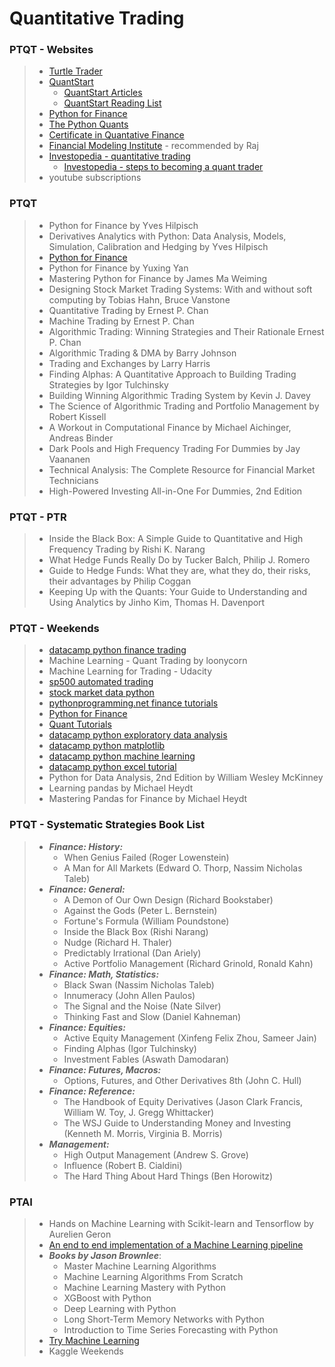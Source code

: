 # Quantitative Trading #

### PTQT - Websites ###
> * [Turtle Trader](http://www.turtletrader.com/)
> * [QuantStart](https://www.quantstart.com/)
>   * [QuantStart Articles](https://www.quantstart.com/articles)
>   * [QuantStart Reading List](https://www.quantstart.com/articles/Quantitative-Finance-Reading-List)
> * [Python for Finance](http://www.pythonforfinance.net)
> * [The Python Quants](http://tpq.io/#)
> * [Certificate in Quantative Finance](https://www.cqfinstitute.org)
> * [Financial Modeling Institute](https://fminstitute.com) - recommended by Raj
> * [Investopedia - quantitative trading](http://www.investopedia.com/terms/q/quantitative-trading.asp)
>   * [Investopedia - steps to becoming a quant trader](http://www.investopedia.com/articles/active-trading/112614/steps-becoming-quant-trader.asp?ad=dirN&qo=investopediaSiteSearch&qsrc=0&o=40186)
> * youtube subscriptions

### PTQT ###
> * Python for Finance by Yves Hilpisch
> * Derivatives Analytics with Python: Data Analysis, Models, Simulation, Calibration and Hedging by Yves Hilpisch
> * [Python for Finance](http://www.mariuszoican.org/python-for-finance.html)
> * Python for Finance by Yuxing Yan
> * Mastering Python for Finance by James Ma Weiming
> * Designing Stock Market Trading Systems: With and without soft computing by Tobias Hahn, Bruce Vanstone
> * Quantitative Trading by Ernest P. Chan
> * Machine Trading by Ernest P. Chan
> * Algorithmic Trading: Winning Strategies and Their Rationale Ernest P. Chan
> * Algorithmic Trading & DMA by Barry Johnson
> * Trading and Exchanges by Larry Harris
> * Finding Alphas: A Quantitative Approach to Building Trading Strategies by Igor Tulchinsky
> * Building Winning Algorithmic Trading System by Kevin J. Davey
> * The Science of Algorithmic Trading and Portfolio Management by Robert Kissell
> * A Workout in Computational Finance by Michael Aichinger, Andreas Binder
> * Dark Pools and High Frequency Trading For Dummies by Jay Vaananen
> * Technical Analysis: The Complete Resource for Financial Market Technicians
> * High-Powered Investing All-in-One For Dummies, 2nd Edition

### PTQT - PTR ###
> * Inside the Black Box: A Simple Guide to Quantitative and High Frequency Trading by Rishi K. Narang
> * What Hedge Funds Really Do by Tucker Balch, Philip J. Romero
> * Guide to Hedge Funds: What they are, what they do, their risks, their advantages by  Philip Coggan
> * Keeping Up with the Quants: Your Guide to Understanding and Using Analytics by Jinho Kim, Thomas H. Davenport

### PTQT - Weekends ###
> * [datacamp python finance trading](https://www.datacamp.com/community/tutorials/finance-python-trading#gs.BP7ZxCQ)
> * Machine Learning - Quant Trading by loonycorn
> * Machine Learning for Trading - Udacity
> * [sp500 automated trading](https://www.toptal.com/machine-learning/s-p-500-automated-trading)
> * [stock market data python](https://ntguardian.wordpress.com/2016/09/19/introduction-stock-market-data-python-1/)
> * [pythonprogramming.net finance tutorials](https://pythonprogramming.net/finance-tutorials/)
> * [Python for Finance](https://www.freetutorials.us/python-for-finance-investment-fundamentals-data-analytics-2/)
> * [Quant Tutorials](https://quantiacs.com/For-Quants/Quant-Tutorials/Videos.aspx)
> * [datacamp python exploratory data analysis](https://www.datacamp.com/community/tutorials/exploratory-data-analysis-python)
> * [datacamp python matplotlib](https://www.datacamp.com/community/tutorials/matplotlib-tutorial-python)
> * [datacamp python machine learning](https://www.datacamp.com/community/tutorials/machine-learning-python)
> * [datacamp python excel tutorial](https://www.datacamp.com/community/tutorials/python-excel-tutorial)
> * Python for Data Analysis, 2nd Edition by William Wesley McKinney
> * Learning pandas by Michael Heydt
> * Mastering Pandas for Finance by Michael Heydt

### PTQT - Systematic Strategies Book List ###
> * **_Finance: History:_**
>   + When Genius Failed (Roger Lowenstein)
>   + A Man for All Markets (Edward O. Thorp, Nassim Nicholas Taleb)
> * **_Finance: General:_**
>   + A Demon of Our Own Design (Richard Bookstaber)        
>   + Against the Gods (Peter L. Bernstein)   
>   + Fortune's Formula (William Poundstone)            
>   + Inside the Black Box (Rishi Narang)         
>   + Nudge (Richard H. Thaler)
>   + Predictably Irrational (Dan Ariely)
>   + Active Portfolio Management (Richard Grinold, Ronald Kahn)
> * **_Finance: Math, Statistics:_**
>   + Black Swan (Nassim Nicholas Taleb)
>   + Innumeracy (John Allen Paulos)              
>   + The Signal and the Noise (Nate Silver)
>   + Thinking Fast and Slow (Daniel Kahneman)  
> * **_Finance: Equities:_**
>   + Active Equity Management (Xinfeng Felix Zhou, Sameer Jain)
>   + Finding Alphas (Igor Tulchinsky)
>   + Investment Fables (Aswath Damodaran)             
> * **_Finance: Futures, Macros:_**
>   + Options, Futures, and Other Derivatives 8th (John C. Hull)
> * **_Finance: Reference:_**
>   + The Handbook of Equity Derivatives (Jason Clark Francis, William W. Toy, J. Gregg Whittacker)
>   + The WSJ Guide to Understanding Money and Investing (Kenneth M. Morris, Virginia B. Morris)
> * **_Management:_**
>   + High Output Management (Andrew S. Grove)
>   + Influence (Robert B. Cialdini)
>   + The Hard Thing About Hard Things (Ben Horowitz)

### PTAI ###
> * Hands on Machine Learning with Scikit-learn and Tensorflow by Aurelien Geron
> * [An end to end implementation of a Machine Learning pipeline](https://spandan-madan.github.io/DeepLearningProject/?imm_mid=0f55ac&cmp=em-data-na-na-newsltr_20170809)
> * **_Books by Jason Brownlee_**:
>     + Master Machine Learning Algorithms
>     + Machine Learning Algorithms From Scratch
>     + Machine Learning Mastery with Python
>     + XGBoost with Python
>     + Deep Learning with Python
>     + Long Short-Term Memory Networks with Python
>     + Introduction to Time Series Forecasting with Python
> * [Try Machine Learning](http://trymachinelearning.com/)
> * Kaggle Weekends
    





